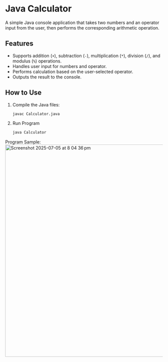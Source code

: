 # Java Calculator

A simple Java console application that takes two numbers and an operator input from the user, then performs the corresponding arithmetic operation.

## Features

- Supports addition (`+`), subtraction (`-`), multiplication (`*`), division (`/`), and modulus (`%`) operations.
- Handles user input for numbers and operator.
- Performs calculation based on the user-selected operator.
- Outputs the result to the console.

## How to Use

1. Compile the Java files:

   ```bash
   javac Calculator.java

2. Run Program
   ```bash
   java Calculator
Program Sample: 
<img width="679" alt="Screenshot 2025-07-05 at 8 04 36 pm" src="https://github.com/user-attachments/assets/c110133e-c76a-4e09-9d49-92ff4d881cd6" />

